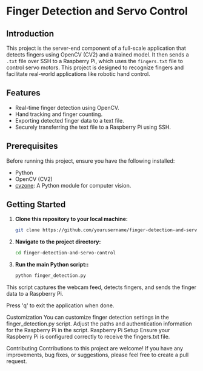 # Finger Detection and Servo Control

## Introduction

This project is the server-end component of a full-scale application that detects fingers using OpenCV (CV2) and a trained model. It then sends a `.txt` file over SSH to a Raspberry Pi, which uses the `fingers.txt` file to control servo motors. This project is designed to recognize fingers and facilitate real-world applications like robotic hand control.

## Features

- Real-time finger detection using OpenCV.
- Hand tracking and finger counting.
- Exporting detected finger data to a text file.
- Securely transferring the text file to a Raspberry Pi using SSH.

## Prerequisites

Before running this project, ensure you have the following installed:

- Python
- OpenCV (CV2)
- [cvzone](https://github.com/cvzone/cvzone): A Python module for computer vision.

## Getting Started

1. **Clone this repository to your local machine:**

   ```bash
   git clone https://github.com/yourusername/finger-detection-and-servo-control.git

2. **Navigate to the project directory:**

   ```bash
   cd finger-detection-and-servo-control

3. **Run the main Python script::**

   ```bash
   python finger_detection.py

This script captures the webcam feed, detects fingers, and sends the finger data to a Raspberry Pi.

Press 'q' to exit the application when done.

Customization
You can customize finger detection settings in the finger_detection.py script.
Adjust the paths and authentication information for the Raspberry Pi in the script.
Raspberry Pi Setup
Ensure your Raspberry Pi is configured correctly to receive the fingers.txt file.

Contributing
Contributions to this project are welcome! If you have any improvements, bug fixes, or suggestions, please feel free to create a pull request.



















   
